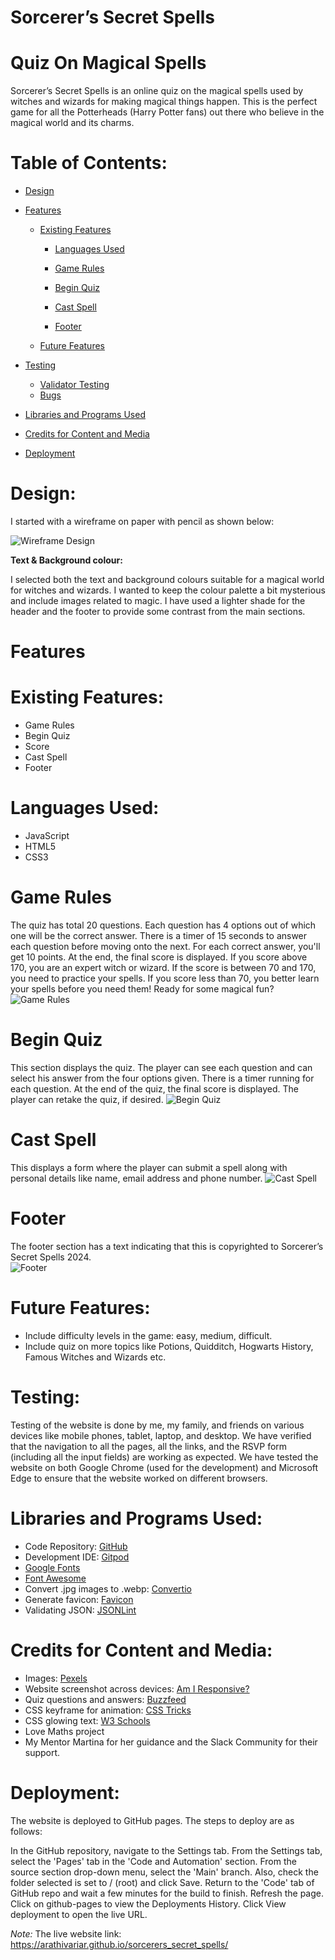 # Sorcerer’s Secret Spells

# Quiz On Magical Spells

Sorcerer’s Secret Spells is an online quiz on the magical spells used by witches and wizards for making magical things happen. This is the perfect game for all the Potterheads (Harry Potter fans) out there who believe in the magical world and its charms.

# Table of Contents:

- [Design](#design)
- [Features](#features)

	- [Existing Features](#existing-features) 

        -    [Languages Used](#languages-used)

        -    [Game Rules](#game-rules)

        -    [Begin Quiz](#begin-quiz)  

        -    [Cast Spell](#cast-spell)  

        -   [Footer](#footer)  

   - [Future Features](#future-features)
- [Testing](#testing)   
     -    [Validator Testing](#validator-testing)  
     -    [Bugs](#bugs)

- [Libraries and Programs Used](#libraries-and-programs-used)
- [Credits for Content and Media](#credits)  
- [Deployment](#deployment)

# Design:   

I started with a wireframe on paper with pencil as shown below:  

![Wireframe Design](assets/screenshots/wireframe_design.jpg)  


**Text & Background colour:**

 I selected both the text and background colours suitable for a magical world for witches and wizards. I wanted to keep the colour palette a bit mysterious and include images related to magic. I have used a lighter shade for the header and the footer to provide some contrast from the main sections.


# Features

# Existing Features:
+ Game Rules
+ Begin Quiz
+ Score
+ Cast Spell
+ Footer   


# Languages Used:
+ JavaScript
+ HTML5
+ CSS3

# Game Rules 

The quiz has total 20 questions. Each question has 4 options out of which one will be the correct answer. There is a timer of 15 seconds to answer each question before moving onto the next. For each correct answer, you'll get 10 points. At the end, the final score is displayed.
 If you score above 170, you are an expert witch or wizard.
If the score is between 70 and 170, you need to practice your spells.
If you score less than 70, you better learn your spells before you need them!
Ready for some magical fun?
![Game Rules](assets/screenshots/game_rules.png) 

# Begin Quiz

This section displays the quiz. The player can see each question and can select his answer from the four options given. There is a timer running for each question. At the end of the quiz, the final score is displayed. The player can retake the quiz, if desired.
![Begin Quiz](assets/screenshots/begin_quiz.png)  

# Cast Spell

This displays a form where the player can submit a spell along with personal details like name, email address and phone number.
![Cast Spell]( assets/screenshots/cast_spell.png)

# Footer  

The footer section has a text indicating that this is copyrighted to Sorcerer’s Secret Spells 2024.   
![Footer](assets/screenshots/footer.png)   


# Future Features:  

+ Include difficulty levels in the game: easy, medium, difficult.
+ Include quiz on more topics like Potions, Quidditch, Hogwarts History, Famous Witches and Wizards etc.

# Testing:  

Testing of the website is done by me, my family, and friends on various devices like mobile phones, tablet, laptop, and desktop. We have verified that the navigation to all the pages, all the links, and the RSVP form (including all the input fields)  are working as expected.
We have tested the website on both Google Chrome (used for the development) and Microsoft Edge to ensure that the website worked on different browsers.

# Libraries and Programs Used:  

* Code Repository: [GitHub](https://github.com/)
* Development IDE: [Gitpod](https://www.gitpod.io/)
* [Google Fonts](https://fonts.google.com/)
* [Font Awesome](https://fontawesome.com/)
* Convert .jpg images to .webp: [Convertio](https://convertio.co/webp-converter/)
* Generate favicon: [Favicon](https://favicon.io/favicon-converter/)
* Validating JSON: [JSONLint]( https://jsonlint.com/)

# Credits for Content and Media:
* Images: [Pexels](https://www.pexels.com/)
* Website screenshot across devices: [Am I Responsive?](https://ui.dev/amiresponsive)
* Quiz questions and answers: [Buzzfeed](https://www.buzzfeed.com/kandycehampton/would-you-be-able-to-make-it-to-your-last-year-of-4mhhmw9a14)
* CSS keyframe for animation: [CSS Tricks]( https://css-tricks.com/snippets/css/keyframe-animation-syntax/)
* CSS glowing text: [W3 Schools]( https://www.w3schools.com/howto/howto_css_glowing_text.asp)
* Love Maths project
* My Mentor Martina for her guidance and the Slack Community for their support.

# Deployment:

The website is deployed to GitHub pages. The steps to deploy are as follows:

In the GitHub repository, navigate to the Settings tab.
From the Settings tab, select the 'Pages' tab in the 'Code and Automation' section.
From the source section drop-down menu, select the 'Main' branch.
Also, check the folder selected is set to / (root) and click Save.
Return to the 'Code' tab of GitHub repo and wait a few minutes for the build to finish.
Refresh the page. Click on github-pages to view the Deployments History. Click View deployment to open the live URL.

_Note:_ The live website link: https://arathivariar.github.io/sorcerers_secret_spells/

